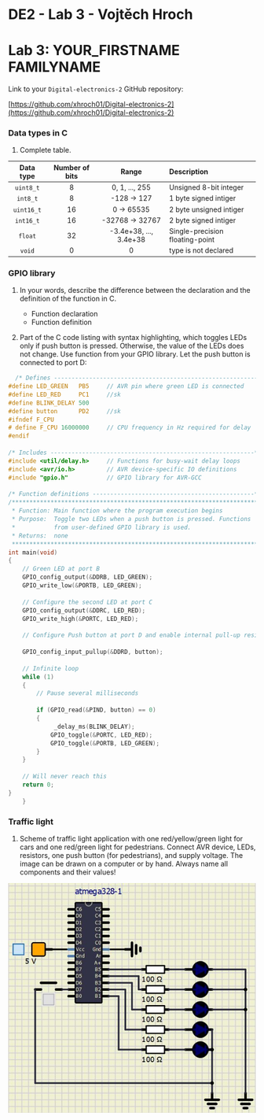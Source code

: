 # DE2 - Lab 3 - Vojtěch Hroch

# Lab 3: YOUR_FIRSTNAME FAMILYNAME

Link to your `Digital-electronics-2` GitHub repository:

   [https://github.com/xhroch01/Digital-electronics-2](https://github.com/xhroch01/Digital-electronics-2)


### Data types in C

1. Complete table.

| **Data type** | **Number of bits** | **Range** | **Description** |
| :-: | :-: | :-: | :-- | 
| `uint8_t`  | 8 | 0, 1, ..., 255 | Unsigned 8-bit integer |
| `int8_t`   | 8 | -128 -> 127 | 1 byte signed intiger |
| `uint16_t` | 16 | 0 -> 65535 | 2 byte unsigned intiger |
| `int16_t`  | 16 | -32768 -> 32767 | 2 byte signed intiger |
| `float`    | 32 | -3.4e+38, ..., 3.4e+38 | Single-precision floating-point |
| `void`     | 0 | 0 | type is not declared |


### GPIO library

1. In your words, describe the difference between the declaration and the definition of the function in C.
   * Function declaration
   * Function definition

2. Part of the C code listing with syntax highlighting, which toggles LEDs only if push button is pressed. Otherwise, the value of the LEDs does not change. Use function from your GPIO library. Let the push button is connected to port D:

```c
  /* Defines -----------------------------------------------------------*/
#define LED_GREEN   PB5     // AVR pin where green LED is connected
#define LED_RED     PC1     //sk
#define BLINK_DELAY 500
#define button      PD2     //sk
#ifndef F_CPU
# define F_CPU 16000000     // CPU frequency in Hz required for delay
#endif

/* Includes ----------------------------------------------------------*/
#include <util/delay.h>     // Functions for busy-wait delay loops
#include <avr/io.h>         // AVR device-specific IO definitions
#include "gpio.h"           // GPIO library for AVR-GCC

/* Function definitions ----------------------------------------------*/
/**********************************************************************
 * Function: Main function where the program execution begins
 * Purpose:  Toggle two LEDs when a push button is pressed. Functions 
 *           from user-defined GPIO library is used.
 * Returns:  none
 **********************************************************************/
int main(void)
{
    // Green LED at port B
    GPIO_config_output(&DDRB, LED_GREEN);
    GPIO_write_low(&PORTB, LED_GREEN);

    // Configure the second LED at port C
    GPIO_config_output(&DDRC, LED_RED);
    GPIO_write_high(&PORTC, LED_RED);

    // Configure Push button at port D and enable internal pull-up resistor

	GPIO_config_input_pullup(&DDRD, button);

    // Infinite loop
    while (1)
    {
        // Pause several milliseconds

		if (GPIO_read(&PIND, button) == 0)
        {
			 _delay_ms(BLINK_DELAY);
            GPIO_toggle(&PORTC, LED_RED);
            GPIO_toggle(&PORTB, LED_GREEN);
        }
    }

    // Will never reach this
    return 0;
}
    }
```


### Traffic light

1. Scheme of traffic light application with one red/yellow/green light for cars and one red/green light for pedestrians. Connect AVR device, LEDs, resistors, one push button (for pedestrians), and supply voltage. The image can be drawn on a computer or by hand. Always name all components and their values!

![1](IMAGES/traffic.JPG)
